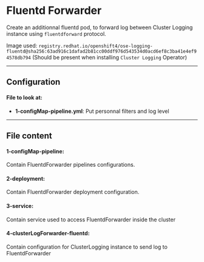 # Fluentd Forwarder

Create an additionnal fluentd pod, to forward log between Cluster Logging instance using `fluentdforward` protocol.

Image used: `registry.redhat.io/openshift4/ose-logging-fluentd@sha256:63ad916c1dafad2b81cc00ddf976d543534d0acd6ef8c3ba41e4ef94578db794`
(Should be present when installing `Cluster Logging` Operator)

___
## Configuration

#### File to look at:
- **1-configMap-pipeline.yml**: Put personnal filters and log level

___
## File content

#### 1-configMap-pipeline:
Contain FluentdForwarder pipelines configurations.

#### 2-deployment:
Contain FluentdForwarder deployment configuration.

#### 3-service:
Contain service used to access FluentdForwarder inside the cluster

#### 4-clusterLogForwarder-fluentd:
Contain configuration for ClusterLogging instance to send log to FluentdForwarder
